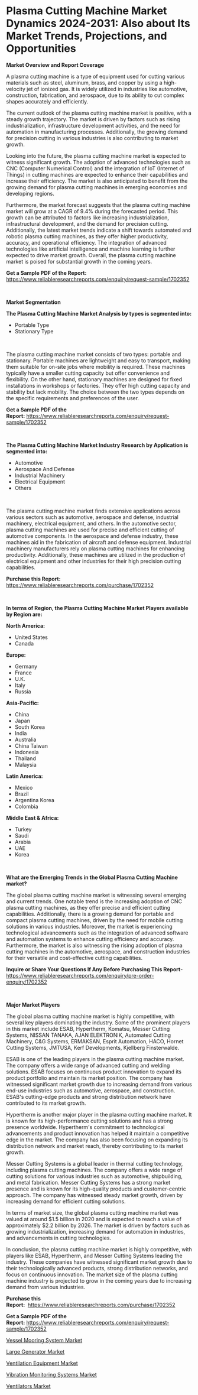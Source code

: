 <p><h1>Plasma Cutting Machine Market Dynamics 2024-2031: Also about Its Market Trends, Projections, and Opportunities</h1></p><p><strong>Market Overview and Report Coverage</strong></p>
<p><p>A plasma cutting machine is a type of equipment used for cutting various materials such as steel, aluminum, brass, and copper by using a high-velocity jet of ionized gas. It is widely utilized in industries like automotive, construction, fabrication, and aerospace, due to its ability to cut complex shapes accurately and efficiently.</p><p>The current outlook of the plasma cutting machine market is positive, with a steady growth trajectory. The market is driven by factors such as rising industrialization, infrastructure development activities, and the need for automation in manufacturing processes. Additionally, the growing demand for precision cutting in various industries is also contributing to market growth.</p><p>Looking into the future, the plasma cutting machine market is expected to witness significant growth. The adoption of advanced technologies such as CNC (Computer Numerical Control) and the integration of IoT (Internet of Things) in cutting machines are expected to enhance their capabilities and increase their efficiency. The market is also anticipated to benefit from the growing demand for plasma cutting machines in emerging economies and developing regions.</p><p>Furthermore, the market forecast suggests that the plasma cutting machine market will grow at a CAGR of 9.4% during the forecasted period. This growth can be attributed to factors like increasing industrialization, infrastructural development, and the demand for precision cutting. Additionally, the latest market trends indicate a shift towards automated and robotic plasma cutting machines, as they offer higher productivity, accuracy, and operational efficiency. The integration of advanced technologies like artificial intelligence and machine learning is further expected to drive market growth. Overall, the plasma cutting machine market is poised for substantial growth in the coming years.</p></p>
<p><strong>Get a Sample PDF of the Report:</strong> <a href="https://www.reliableresearchreports.com/enquiry/request-sample/1702352">https://www.reliableresearchreports.com/enquiry/request-sample/1702352</a></p>
<p>&nbsp;</p>
<p><strong>Market Segmentation</strong></p>
<p><strong>The Plasma Cutting Machine Market Analysis by types is segmented into:</strong></p>
<p><ul><li>Portable Type</li><li>Stationary Type</li></ul></p>
<p>&nbsp;</p>
<p><p>The plasma cutting machine market consists of two types: portable and stationary. Portable machines are lightweight and easy to transport, making them suitable for on-site jobs where mobility is required. These machines typically have a smaller cutting capacity but offer convenience and flexibility. On the other hand, stationary machines are designed for fixed installations in workshops or factories. They offer high cutting capacity and stability but lack mobility. The choice between the two types depends on the specific requirements and preferences of the user.</p></p>
<p><strong>Get a Sample PDF of the Report:</strong>&nbsp;<a href="https://www.reliableresearchreports.com/enquiry/request-sample/1702352">https://www.reliableresearchreports.com/enquiry/request-sample/1702352</a></p>
<p>&nbsp;</p>
<p><strong>The Plasma Cutting Machine Market Industry Research by Application is segmented into:</strong></p>
<p><ul><li>Automotive</li><li>Aerospace And Defense</li><li>Industrial Machinery</li><li>Electrical Equipment</li><li>Others</li></ul></p>
<p>&nbsp;</p>
<p><p>The plasma cutting machine market finds extensive applications across various sectors such as automotive, aerospace and defense, industrial machinery, electrical equipment, and others. In the automotive sector, plasma cutting machines are used for precise and efficient cutting of automotive components. In the aerospace and defense industry, these machines aid in the fabrication of aircraft and defense equipment. Industrial machinery manufacturers rely on plasma cutting machines for enhancing productivity. Additionally, these machines are utilized in the production of electrical equipment and other industries for their high precision cutting capabilities.</p></p>
<p><strong>Purchase this Report:</strong>&nbsp; <a href="https://www.reliableresearchreports.com/purchase/1702352">https://www.reliableresearchreports.com/purchase/1702352</a></p>
<p>&nbsp;</p>
<p><strong>In terms of Region, the Plasma Cutting Machine Market Players available by Region are:</strong></p>
<p>
    <p> <strong> North America: </strong>
        <ul>
            <li>United States</li>
            <li>Canada</li>
        </ul>
        </p> 
    <p> <strong> Europe: </strong>
        <ul>
            <li>Germany</li>
            <li>France</li>
            <li>U.K.</li>
            <li>Italy</li>
            <li>Russia</li>
        </ul>
        </p> 
    <p> <strong> Asia-Pacific: </strong>
        <ul>
            <li>China</li>
            <li>Japan</li>
            <li>South Korea</li>
            <li>India</li>
            <li>Australia</li>
            <li>China Taiwan</li>
            <li>Indonesia</li>
            <li>Thailand</li>
            <li>Malaysia</li>
        </ul>
        </p> 
    <p> <strong> Latin America: </strong>
        <ul>
            <li>Mexico</li>
            <li>Brazil</li>
            <li>Argentina Korea</li>
            <li>Colombia</li>
        </ul>
        </p> 
    <p> <strong> Middle East & Africa: </strong>
        <ul>
            <li>Turkey</li>
            <li>Saudi</li>
            <li>Arabia</li>
            <li>UAE</li>
            <li>Korea</li>
        </ul>
    </p>
    </p>
<p>&nbsp;</p>
<p><strong>What are the Emerging Trends in the Global Plasma Cutting Machine market?</strong></p>
<p><p>The global plasma cutting machine market is witnessing several emerging and current trends. One notable trend is the increasing adoption of CNC plasma cutting machines, as they offer precise and efficient cutting capabilities. Additionally, there is a growing demand for portable and compact plasma cutting machines, driven by the need for mobile cutting solutions in various industries. Moreover, the market is experiencing technological advancements such as the integration of advanced software and automation systems to enhance cutting efficiency and accuracy. Furthermore, the market is also witnessing the rising adoption of plasma cutting machines in the automotive, aerospace, and construction industries for their versatile and cost-effective cutting capabilities.</p></p>
<p><strong>Inquire or Share Your Questions If Any Before Purchasing This Report</strong>- <a href="https://www.reliableresearchreports.com/enquiry/pre-order-enquiry/1702352">https://www.reliableresearchreports.com/enquiry/pre-order-enquiry/1702352</a></p>
<p>&nbsp;</p>
<p><strong>Major Market Players</strong></p>
<p><p>The global plasma cutting machine market is highly competitive, with several key players dominating the industry. Some of the prominent players in this market include ESAB, Hypertherm, Komatsu, Messer Cutting Systems, NISSAN TANAKA, AJAN ELEKTRONIK, Automated Cutting Machinery, C&G Systems, ERMAKSAN, Esprit Automation, HACO, Hornet Cutting Systems, JMTUSA, Kerf Developments, Kjellberg Finsterwalde.</p><p>ESAB is one of the leading players in the plasma cutting machine market. The company offers a wide range of advanced cutting and welding solutions. ESAB focuses on continuous product innovation to expand its product portfolio and maintain its market position. The company has witnessed significant market growth due to increasing demand from various end-use industries such as automotive, aerospace, and construction. ESAB's cutting-edge products and strong distribution network have contributed to its market growth.</p><p>Hypertherm is another major player in the plasma cutting machine market. It is known for its high-performance cutting solutions and has a strong presence worldwide. Hypertherm's commitment to technological advancements and product innovation has helped it maintain a competitive edge in the market. The company has also been focusing on expanding its distribution network and market reach, thereby contributing to its market growth.</p><p>Messer Cutting Systems is a global leader in thermal cutting technology, including plasma cutting machines. The company offers a wide range of cutting solutions for various industries such as automotive, shipbuilding, and metal fabrication. Messer Cutting Systems has a strong market presence and is known for its high-quality products and customer-centric approach. The company has witnessed steady market growth, driven by increasing demand for efficient cutting solutions.</p><p>In terms of market size, the global plasma cutting machine market was valued at around $1.5 billion in 2020 and is expected to reach a value of approximately $2.2 billion by 2026. The market is driven by factors such as growing industrialization, increasing demand for automation in industries, and advancements in cutting technologies.</p><p>In conclusion, the plasma cutting machine market is highly competitive, with players like ESAB, Hypertherm, and Messer Cutting Systems leading the industry. These companies have witnessed significant market growth due to their technologically advanced products, strong distribution networks, and focus on continuous innovation. The market size of the plasma cutting machine industry is projected to grow in the coming years due to increasing demand from various industries.</p></p>
<p><strong>Purchase this Report:</strong>&nbsp;&nbsp;<a href="https://www.reliableresearchreports.com/purchase/1702352">https://www.reliableresearchreports.com/purchase/1702352</a></p>
<p></p>
<p><strong>Get a Sample PDF of the Report:</strong>&nbsp;<a href="https://www.reliableresearchreports.com/enquiry/request-sample/1702352">https://www.reliableresearchreports.com/enquiry/request-sample/1702352</a></p>
<p><p><a href="https://github.com/Paul14Anderson63/Market-Research-Report-List-2/blob/main/vessel-mooring-system-market.md">Vessel Mooring System Market</a></p><p><a href="https://github.com/aasishrp01/Market-Research-Report-List-2/blob/main/large-generator-market.md">Large Generator Market</a></p><p><a href="https://github.com/aashishrp/Market-Research-Report-List-1/blob/main/ventilation-equipment-market.md">Ventilation Equipment Market</a></p><p><a href="https://github.com/dringals/Market-Research-Report-List-2/blob/main/vibration-monitoring-systems-market.md">Vibration Monitoring Systems Market</a></p><p><a href="https://github.com/aashishrp02/Market-Research-Report-List-1/blob/main/ventilators-market.md">Ventilators Market</a></p></p>